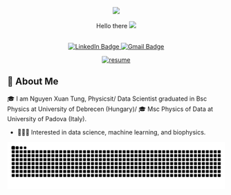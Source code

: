 <div id="header" align="center">
  <img src="https://media.giphy.com/media/CuuSHzuc0O166MRfjt/giphy.gif" width="250"/>
</div>

<div id="header" align="center">

  Hello there
  <img src="https://media.giphy.com/media/hvRJCLFzcasrR4ia7z/giphy.gif" width="30px"/>

 </div>
 
  
<div id="header" align="center">
 <div id="badges">
<img src="https://komarev.com/ghpvc/?username=Tungcg1906&style=flat-square&color=blue" alt=""/>
</div>
  </div>


<div id="header" align="center">
<div id="badges">
  <a href="https://linkedin.com/in/tungnguyen1998">
    <img src="https://img.shields.io/badge/LinkedIn-blue?style=for-the-badge&logo=linkedin&logoColor=white" alt="LinkedIn Badge"/>
  </a>
  
<a href="mailto:tungcg1906@gmail.com">
  <img src="https://img.shields.io/badge/Gmail-red?style=for-the-badge&logo=Gmail&logoColor=white" alt="Gmail Badge"/>
</a>



  [![resume](https://img.shields.io/badge/Resume-4285F4?style=for-the-badge&logo=read-the-docs&logoColor=white)](https://tungcg1906.github.io/Digital_CV.github.io/)
  
</div>
</div>

## 🚀 About Me
 
 🎓 I am Nguyen Xuan Tung, Physicsit/ Data Scientist graduated in Bsc Physics at University of Debrecen (Hungary)/ 🎓 Msc Physics of Data at University of Padova (Italy).

- 👩🏻‍💻 Interested in data science,  machine learning, and biophysics. 


![Snake animation](https://github.com/GuillaumeFalourd/GuillaumeFalourd/blob/output/github-contribution-grid-snake.svg)



<!--
**Tungcg1906/Tungcg1906** is a ✨ _special_ ✨ repository because its `README.md` (this file) appears on your GitHub profile.

Here are some ideas to get you started:

- 🔭 I’m currently ...
- 🌱 I’m currently learning ...
- 👯 I’m looking to collaborate on ...
- 🤔 I’m looking for help with ...
- 💬 Ask me about ...
- 📫 How to reach me: ...
- 😄 Pronouns: ...
- ⚡ Fun fact: ...
-->
